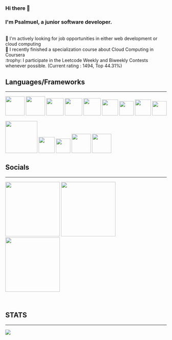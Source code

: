 ### Hi there 👋
### I'm Psalmuel, a junior software developer.
<br>
👀 I'm actively looking for job opportunities in either web development or cloud computing  <br>
🌱 I recently finished a specialization course about Cloud Computing in Coursera <br>
	:trophy: I participate in the Leetcode Weekly and Biweekly Contests whenever possible. (Current rating : 1494, Top 44.31%) <br>

## Languages/Frameworks  
_________________________________________________________________________________________________________


<img src="https://user-images.githubusercontent.com/110161745/235549884-1887a78a-5df9-44b2-b3ba-30033342ec89.png" width="60"> <img src="https://user-images.githubusercontent.com/110161745/235550418-382a07e5-9c23-4e1b-9305-5b4d8676f9b1.png" width="60"> <img src="https://user-images.githubusercontent.com/110161745/235550473-d5ce15c8-e2b4-49ec-9de1-365aec412836.png" width="54"> <img src="https://user-images.githubusercontent.com/110161745/235550520-6ce77b20-b7f7-4079-9fe3-cee41e76bf46.png" width="54"> <img src="https://user-images.githubusercontent.com/110161745/235551394-728666bd-8f52-4639-8568-f8dfba7211b0.png" width="54"> <img src="https://user-images.githubusercontent.com/110161745/235567277-5478eac1-4847-4b9b-aab1-3a6bd559cfa3.png" height="50" align=""> <img src="https://user-images.githubusercontent.com/110161745/235552001-250e95ee-98f4-4045-84dd-9561317bee24.png" height="45" align=""> <img src="https://user-images.githubusercontent.com/110161745/235550944-8cc34d24-786e-4550-8eb4-dcda97cfb960.png" width="50"> <img src="https://user-images.githubusercontent.com/110161745/235550729-6e558905-0f13-42e6-b96b-136c2899a7a0.png" width="45">

 

<img src="https://user-images.githubusercontent.com/110161745/235550799-f6973a62-8649-4a61-9ec0-9bab5c449788.png" width="100"> <img src="https://user-images.githubusercontent.com/110161745/235551548-2307690e-04e1-43ed-b348-13cdcd32c209.png" width="50"> <img src="https://user-images.githubusercontent.com/110161745/235551756-6d830449-a98d-4aa8-8a82-89a0265c1851.png" width="45"> <img src="https://user-images.githubusercontent.com/110161745/235553465-81dc8a3d-3d3d-4e3a-a985-915f7cc3611d.png" width="60">  <img src="https://user-images.githubusercontent.com/110161745/235553469-4ddfe226-89c7-409c-9cc5-4155a6482875.png" width="60">





## Socials
_________________________________________________________________________________________________________

[<img src="https://user-images.githubusercontent.com/110161745/235554233-6e3ce77b-c386-4a6f-a290-820bbf210619.png" width="170">](https://www.linkedin.com/in/psalmuelyvan/) [<img src="https://user-images.githubusercontent.com/110161745/235554237-13b4afe2-a522-4283-baef-1902cad12a87.png" width="170">](https://leetcode.com/psalmuelyvan/) [<img src="https://user-images.githubusercontent.com/110161745/235554522-711d79a4-46e9-4c56-b873-287b3e59f685.png" width="170">](https://www.hackerrank.com/psalmuelyvan)

<br>

## STATS  <br>
____________________________________________________________________________________________________________________  

<a href="https://github.com/psalmyvan"> <img src="https://github-readme-stats-sigma-five.vercel.app/api/top-langs/?username=psalmyvan&langs_count=10&theme=react&line_height=40&hide=css"/> </a>


<!--
**psalmyvan/psalmyvan** is a ✨ _special_ ✨ repository because its `README.md` (this file) appears on your GitHub profile.

<img src="" width="200">

Here are some ideas to get you started:

- 🔭 I’m currently working on ...
- 🌱 I’m currently learning ...
- 👯 I’m looking to collaborate on ...
- 🤔 I’m looking for help with ...
- 💬 Ask me about ...
- 📫 How to reach me: ...
- 😄 Pronouns: ...
- ⚡ Fun fact: ...
-->
